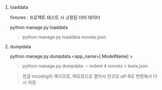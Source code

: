 1. loaddata

   fixtures : 프로젝트 테스트 시 고정된 더미 데이터

   python manage.py loaddata <filename>

   > python manage.py loaddata movies.json

   

2. dumpdata

   python manage.py dumpdata <app_name>[.ModelName] > 

   > python manage.py dumpdata -- indent 4 movies > tests.json

   > 한글 incodng이 깨지므로,  메모장으로 열어서 인코딩 utf-8로 변환해서 다시 저장

